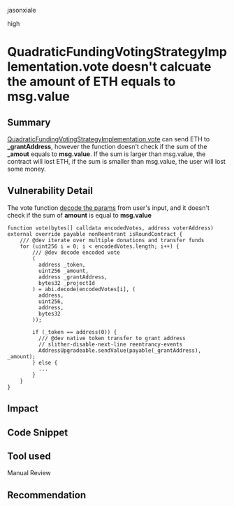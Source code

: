 jasonxiale

high

# QuadraticFundingVotingStrategyImplementation.vote doesn't calcuate the amount of ETH equals to msg.value

## Summary
[QuadraticFundingVotingStrategyImplementation.vote](https://github.com/sherlock-audit/2023-03-Gitcoin/blob/main/contracts/contracts/votingStrategy/QuadraticFundingStrategy/QuadraticFundingVotingStrategyImplementation.sol#LL76C46-L76C59) can send ETH to **_grantAddress**, however the function doesn't  check if the sum of the **_amout** equals to **msg.value**. If the sum is larger than msg.value, the contract will lost ETH, if the sum is smaller than msg.value, the user will lost some money.

## Vulnerability Detail

The vote function [decode the params](https://github.com/sherlock-audit/2023-03-Gitcoin/blob/main/contracts/contracts/votingStrategy/QuadraticFundingStrategy/QuadraticFundingVotingStrategyImplementation.sol#L61-L71) from user's input, and it doesn't check if the sum of __amount__ is equal to __msg.value__

    function vote(bytes[] calldata encodedVotes, address voterAddress) external override payable nonReentrant isRoundContract {
        /// @dev iterate over multiple donations and transfer funds
        for (uint256 i = 0; i < encodedVotes.length; i++) {
            /// @dev decode encoded vote
            (
              address _token,
              uint256 _amount,
              address _grantAddress,
              bytes32 _projectId
            ) = abi.decode(encodedVotes[i], (
              address,
              uint256,
              address,
              bytes32
            ));
      
            if (_token == address(0)) {
              /// @dev native token transfer to grant address
              // slither-disable-next-line reentrancy-events
              AddressUpgradeable.sendValue(payable(_grantAddress), _amount);
            } else {
              ...
            }
        }
    }

## Impact

## Code Snippet

## Tool used

Manual Review

## Recommendation

